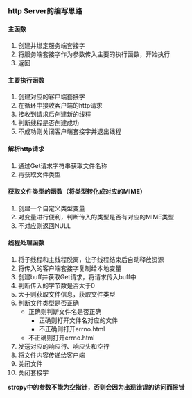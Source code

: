 ### http Server的编写思路

#### 主函数

1. 创建并绑定服务端套接字
2. 将服务端套接字作为参数传入主要的执行函数，开始执行
3. 返回

#### 主要执行函数

1. 创建对应的客户端套接字
2. 在循环中接收客户端的http请求
3. 接收到请求后创建新的线程
4. 判断线程是否创建成功
5. 不成功则关闭客户端套接字并退出线程

#### 解析http请求

1. 通过Get请求字符串获取文件名称
2. 再获取文件类型

#### 获取文件类型的函数（将类型转化成对应的MIME）

1. 创建一个自定义类型变量
2. 对变量进行便利，判断传入的类型是否有对应的MIME类型
3. 不对应则返回NULL

#### 线程处理函数

1. 将子线程和主线程脱离，让子线程结束后自动释放资源
2. 将传入的客户端套接字复制给本地变量
3. 创建buff并获取Get请求，将请求传入buff中
4. 判断传入的字节数是否大于0
5. 大于则获取文件信息，获取文件类型
6. 判断文件类型是否正确
   - 正确则判断文件名是否正确
     - 正确则打开文件名对应的文件
     - 不正确则打开errno.html
   - 不正确则打开errno.html
7. 发送对应的响应行、响应头和空行
8. 将文件内容传递给客户端
9. 关闭文件
10. 关闭套接字



<strong>strcpy中的参数不能为空指针，否则会因为出现错误的访问而报错</strong>




